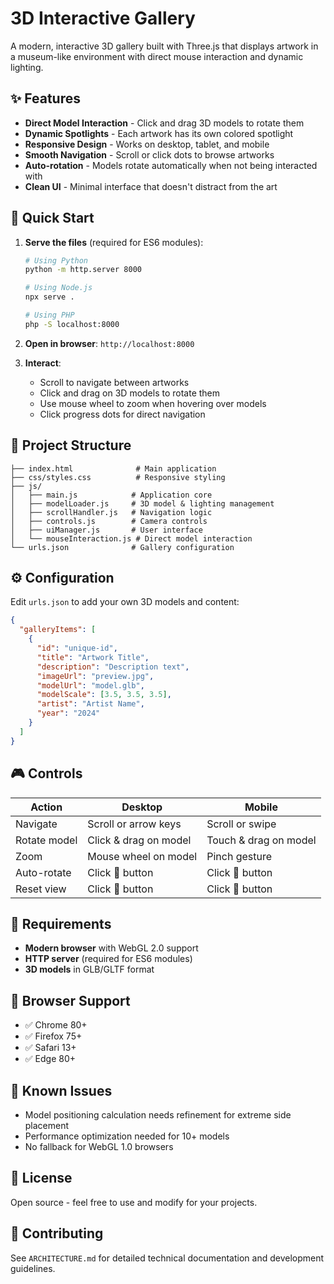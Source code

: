 # 3D Interactive Gallery

A modern, interactive 3D gallery built with Three.js that displays artwork in a museum-like environment with direct mouse interaction and dynamic lighting.

## ✨ Features

- **Direct Model Interaction** - Click and drag 3D models to rotate them
- **Dynamic Spotlights** - Each artwork has its own colored spotlight
- **Responsive Design** - Works on desktop, tablet, and mobile
- **Smooth Navigation** - Scroll or click dots to browse artworks
- **Auto-rotation** - Models rotate automatically when not being interacted with
- **Clean UI** - Minimal interface that doesn't distract from the art

## 🚀 Quick Start

1. **Serve the files** (required for ES6 modules):
   ```bash
   # Using Python
   python -m http.server 8000
   
   # Using Node.js
   npx serve .
   
   # Using PHP
   php -S localhost:8000
   ```

2. **Open in browser**: `http://localhost:8000`

3. **Interact**:
   - Scroll to navigate between artworks
   - Click and drag on 3D models to rotate them
   - Use mouse wheel to zoom when hovering over models
   - Click progress dots for direct navigation

## 📁 Project Structure

```
├── index.html              # Main application
├── css/styles.css          # Responsive styling
├── js/
│   ├── main.js            # Application core
│   ├── modelLoader.js     # 3D model & lighting management
│   ├── scrollHandler.js   # Navigation logic
│   ├── controls.js        # Camera controls
│   ├── uiManager.js       # User interface
│   └── mouseInteraction.js # Direct model interaction
└── urls.json              # Gallery configuration
```

## ⚙️ Configuration

Edit `urls.json` to add your own 3D models and content:

```json
{
  "galleryItems": [
    {
      "id": "unique-id",
      "title": "Artwork Title",
      "description": "Description text",
      "imageUrl": "preview.jpg",
      "modelUrl": "model.glb",
      "modelScale": [3.5, 3.5, 3.5],
      "artist": "Artist Name",
      "year": "2024"
    }
  ]
}
```

## 🎮 Controls

| Action | Desktop | Mobile |
|--------|---------|--------|
| Navigate | Scroll or arrow keys | Scroll or swipe |
| Rotate model | Click & drag on model | Touch & drag on model |
| Zoom | Mouse wheel on model | Pinch gesture |
| Auto-rotate | Click 🔄 button | Click 🔄 button |
| Reset view | Click 🎯 button | Click 🎯 button |

## 🔧 Requirements

- **Modern browser** with WebGL 2.0 support
- **HTTP server** (required for ES6 modules)
- **3D models** in GLB/GLTF format

## 📱 Browser Support

- ✅ Chrome 80+
- ✅ Firefox 75+
- ✅ Safari 13+
- ✅ Edge 80+

## 🐛 Known Issues

- Model positioning calculation needs refinement for extreme side placement
- Performance optimization needed for 10+ models
- No fallback for WebGL 1.0 browsers

## 📄 License

Open source - feel free to use and modify for your projects.

## 🤝 Contributing

See `ARCHITECTURE.md` for detailed technical documentation and development guidelines.